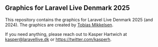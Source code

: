 ## Graphics for Laravel Live Denmark 2025
This repository contains the graphics for Laravel Live Denmark 2025 (and 2024). The graphics are created by [Tobias Mikkelsen](https://tobiasmik.dk/).

If you need anything, please reach out to Kasper Hartwich at kasper@laravellive.dk or https://twitter.com/kasperh.
